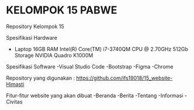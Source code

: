 # KELOMPOK 15 PABWE
Repository Kelompok 15

Spesifikasi Hardware
- Laptop 
16GB RAM
Intel(R) Core(TM) i7-3740QM CPU @ 2.70GHz 
512Gb Storage
NVIDIA Quadro K1000M 

Spesifikasi Software
-Visual Studio Code
-Bootstrap 
-Figma
-Chrome

Repository yang digunakan :
https://github.com/ifs19018/15_website-Himasti

Fitur-fitur website yang akan dibuat 
-Beranda
-Berita
-Tentang 
-Informasi
-Civitas
